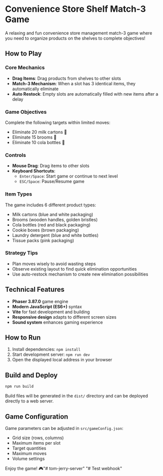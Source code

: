 # Convenience Store Shelf Match-3 Game

A relaxing and fun convenience store management match-3 game where you need to organize products on the shelves to complete objectives!

## How to Play

### Core Mechanics
- **Drag Items**: Drag products from shelves to other slots
- **Match-3 Mechanism**: When a slot has 3 identical items, they automatically eliminate
- **Auto Restock**: Empty slots are automatically filled with new items after a delay

### Game Objectives
Complete the following targets within limited moves:
- Eliminate 20 milk cartons 🥛
- Eliminate 15 brooms 🧹
- Eliminate 10 cola bottles 🥤

### Controls
- **Mouse Drag**: Drag items to other slots
- **Keyboard Shortcuts**:
  - `Enter/Space`: Start game or continue to next level
  - `ESC/Space`: Pause/Resume game

### Item Types
The game includes 6 different product types:
- Milk cartons (blue and white packaging)
- Brooms (wooden handles, golden bristles)
- Cola bottles (red and black packaging)
- Cookie boxes (brown packaging)
- Laundry detergent (blue and white bottles)
- Tissue packs (pink packaging)

### Strategy Tips
- Plan moves wisely to avoid wasting steps
- Observe existing layout to find quick elimination opportunities
- Use auto-restock mechanism to create new elimination possibilities

## Technical Features

- **Phaser 3.87.0** game engine
- **Modern JavaScript (ES6+)** syntax
- **Vite** for fast development and building
- **Responsive design** adapts to different screen sizes
- **Sound system** enhances gaming experience

## How to Run

1. Install dependencies: `npm install`
2. Start development server: `npm run dev`
3. Open the displayed local address in your browser

## Build and Deploy

```bash
npm run build
```

Build files will be generated in the `dist/` directory and can be deployed directly to a web server.

## Game Configuration

Game parameters can be adjusted in `src/gameConfig.json`:
- Grid size (rows, columns)
- Maximum items per slot
- Target quantities
- Maximum moves
- Volume settings

Enjoy the game! 🎮"# tom-jerry-server" 
"# Test webhook" 
